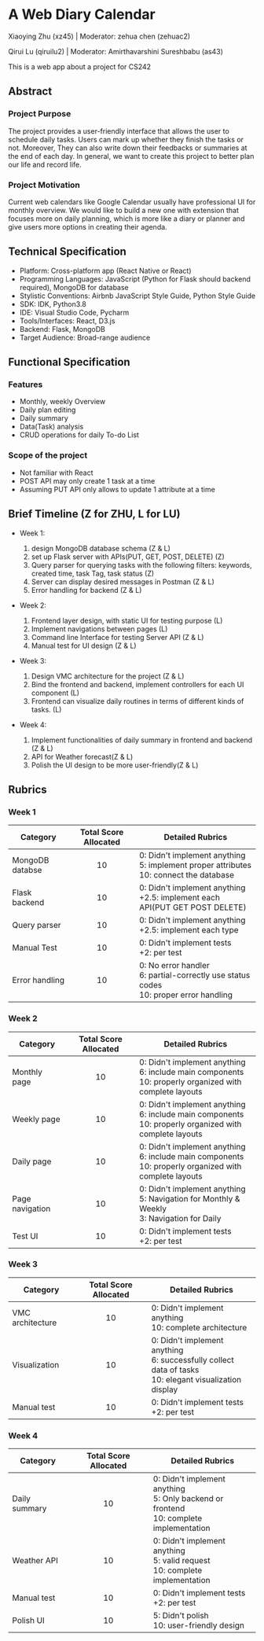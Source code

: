 # A Web Diary Calendar

Xiaoying Zhu (xz45) | Moderator: zehua chen (zehuac2)

Qirui Lu (qiruilu2) | Moderator: Amirthavarshini Sureshbabu (as43)

This is a web app about a project for CS242

## Abstract

### Project Purpose

The project provides a user-friendly interface that allows the user to schedule daily tasks. Users can mark up whether they finish the tasks or not. Moreover, They can also write down their feedbacks or summaries at the end of each day. In general, we want to create this project to better plan our life and record life.

### Project Motivation

Current web calendars like Google Calendar usually have professional UI for monthly overview. We would like to build a new one with extension that focuses more on daily planning, which is more like a diary or planner and give users more options in creating their agenda.

## Technical Specification

- Platform: Cross-platform app (React Native or React)
- Programming Languages: JavaScript (Python for Flask should backend required), MongoDB for database
- Stylistic Conventions: Airbnb JavaScript Style Guide, Python Style Guide
- SDK: IDK, Python3.8
- IDE: Visual Studio Code, Pycharm
- Tools/Interfaces: React, D3.js
- Backend: Flask, MongoDB
- Target Audience: Broad-range audience

## Functional Specification

### Features

- Monthly, weekly Overview
- Daily plan editing
- Daily summary
- Data(Task) analysis
- CRUD operations for daily To-do List

### Scope of the project

- Not familiar with React
- POST API may only create 1 task at a time
- Assuming PUT API only allows to update 1 attribute at a time

## Brief Timeline (Z for ZHU, L for LU)

- Week 1:

  1. design MongoDB database schema (Z & L)
  2. set up Flask server with APIs(PUT, GET, POST, DELETE) (Z)
  3. Query parser for querying tasks with the following filters: keywords, created time, task Tag, task status (Z)
  4. Server can display desired messages in Postman (Z & L)
  5. Error handling for backend (Z & L)

- Week 2:

  1. Frontend layer design, with static UI for testing purpose (L)
  2. Implement navigations between pages (L)
  3. Command line Interface for testing Server API (Z & L)
  4. Manual test for UI design (Z & L)

- Week 3:

  1. Design VMC architecture for the project (Z & L)
  2. Bind the frontend and backend, implement controllers for each UI component (L)
  3. Frontend can visualize daily routines in terms of different kinds of tasks. (L)

- Week 4:

  1. Implement functionalities of daily summary in frontend and backend (Z & L)
  2. API for Weather forecast(Z & L)
  3. Polish the UI design to be more user-friendly(Z & L)

## Rubrics

### Week 1

| Category        | Total Score Allocated | Detailed Rubrics                                                                               |
| --------------- | :-------------------: | ---------------------------------------------------------------------------------------------- |
| MongoDB databse |          10           | 0: Didn't implement anything <br> 5: implement proper attributes <br> 10: connect the database |
| Flask backend   |          10           | 0: Didn't implement anything <br> +2.5: implement each API(PUT GET POST DELETE)                |
| Query parser    |          10           | 0: Didn't implement anything <br> +2.5: implement each type                                    |
| Manual Test     |          10           | 0: Didn't implement tests <br> +2: per test                                                    |
| Error handling  |          10           | 0: No error handler <br> 6: partial-correctly use status codes<br> 10: proper error handling   |

### Week 2

| Category        | Total Score Allocated | Detailed Rubrics                                                                                               |
| --------------- | :-------------------: | -------------------------------------------------------------------------------------------------------------- |
| Monthly page    |          10           | 0: Didn't implement anything <br> 6: include main components <br> 10: properly organized with complete layouts |
| Weekly page     |          10           | 0: Didn't implement anything <br> 6: include main components <br> 10: properly organized with complete layouts |
| Daily page      |          10           | 0: Didn't implement anything <br> 6: include main components <br> 10: properly organized with complete layouts |
| Page navigation |          10           | 0: Didn't implement anything <br> 5: Navigation for Monthly & Weekly<br> 3: Navigation for Daily               |
| Test UI         |          10           | 0: Didn't implement tests <br> +2: per test                                                                    |

### Week 3

| Category         | Total Score Allocated | Detailed Rubrics                                                                                               |
| ---------------- | :-------------------: | -------------------------------------------------------------------------------------------------------------- |
| VMC architecture |          10           | 0: Didn't implement anything <br> 10: complete architecture                                                    |
| Visualization    |          10           | 0: Didn't implement anything <br> 6: successfully collect data of tasks <br> 10: elegant visualization display |
| Manual test      |          10           | 0: Didn't implement tests <br> +2: per test                                                                    |

### Week 4

| Category      | Total Score Allocated | Detailed Rubrics                                                                               |
| ------------- | :-------------------: | ---------------------------------------------------------------------------------------------- |
| Daily summary |          10           | 0: Didn't implement anything <br> 5: Only backend or frontend <br> 10: complete implementation |
| Weather API   |          10           | 0: Didn't implement anything <br> 5: valid request <br> 10: complete implementation            |
| Manual test   |          10           | 0: Didn't implement tests <br> +2: per test                                                    |
| Polish UI     |          10           | 5: Didn't polish <br> 10: user-friendly design                                                 |
